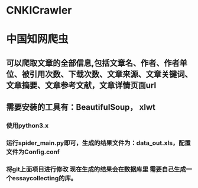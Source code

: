 # CNKICrawler
# 中国知网爬虫
## 可以爬取文章的全部信息,包括文章名、作者、作者单位、被引用次数、下载次数、文章来源、文章关键词、文章摘要、文章参考文献，文章详情页面url
## 需要安装的工具有：BeautifulSoup， xlwt

### 使用python3.x
### 运行spider_main.py即可，生成的结果文件为：data_out.xls，配置文件为Config.conf

### 将git上面项目进行修改 现在生成的结果会在数据库里 需要自己生成一个essaycollecting的库。

